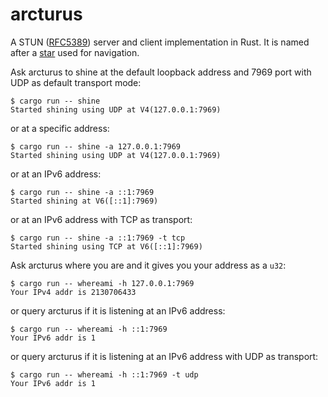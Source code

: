 # arcturus
A STUN ([RFC5389](https://tools.ietf.org/html/rfc5389)) server and client implementation in Rust.
It is named after a [star](https://en.wikipedia.org/wiki/Arcturus) used for navigation.

Ask arcturus to shine at the default loopback address and 7969 port with UDP as default transport mode:
```
$ cargo run -- shine
Started shining using UDP at V4(127.0.0.1:7969)
```
or at a specific address:
```
$ cargo run -- shine -a 127.0.0.1:7969
Started shining using UDP at V4(127.0.0.1:7969)
```
or at an IPv6 address:
```
$ cargo run -- shine -a ::1:7969
Started shining at V6([::1]:7969)
```
or at an IPv6 address with TCP as transport:
```
$ cargo run -- shine -a ::1:7969 -t tcp
Started shining using TCP at V6([::1]:7969)
```


Ask arcturus where you are and it gives you your address as a `u32`:
```
$ cargo run -- whereami -h 127.0.0.1:7969
Your IPv4 addr is 2130706433
```
or query arcturus if it is listening at an IPv6 address:
```
$ cargo run -- whereami -h ::1:7969
Your IPv6 addr is 1
```
or query arcturus if it is listening at an IPv6 address with UDP as transport:
```
$ cargo run -- whereami -h ::1:7969 -t udp
Your IPv6 addr is 1
```
